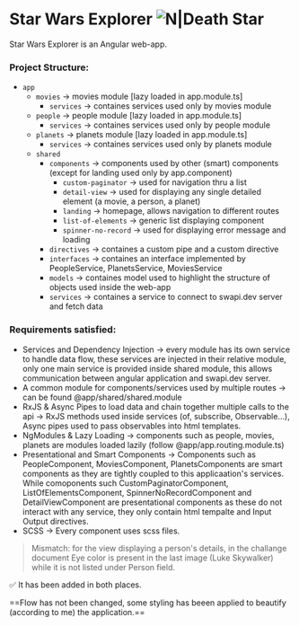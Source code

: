 # Star Wars Explorer ![N|Death Star](https://icons.iconarchive.com/icons/sensibleworld/starwars/24/Death-Star-icon.png)

Star Wars Explorer is an Angular web-app.

### Project Structure:
- `app`
  - `movies` -> movies module [lazy loaded in app.module.ts]
    - `services` -> containes services used only by movies module
  - `people` -> people module [lazy loaded in app.module.ts]
    - `services` -> containes services used only by people module
  - `planets` -> planets module [lazy loaded in app.module.ts]
    - `services` -> containes services used only by planets module
  - `shared`
    - `components` -> components used by other (smart) components (except for landing used only by app.component)
      - `custom-paginator` -> used for navigation thru a list
      - `detail-view` -> used for displaying any single detailed element (a movie, a person, a planet)
      - `landing` -> homepage, allows navigation to different routes
      - `list-of-elements` -> generic list displaying component
      - `spinner-no-record` -> used for displaying error message and loading
    - `directives` -> containes a custom pipe and a custom directive
    - `interfaces` -> containes an interface implemented by PeopleService, PlanetsService, MoviesService
    - `models` -> containes model used to highlight the structure of objects used inside the web-app
    - `services` -> containes a service to connect to swapi.dev server and fetch data


### Requirements satisfied:
- Services and Dependency Injection -> every module has its own service to handle data flow, these services are injected in their relative module, only one main service is provided inside shared module, this allows communication between angular application and swapi.dev server.
- A common module for components/services used by multiple routes -> can be found @app/shared/shared.module
- RxJS & Async Pipes to load data and chain together multiple calls to the api -> RxJS methods used inside services (of, subscribe, Observable...), Async pipes used to pass observables into html templates.
- NgModules & Lazy Loading -> components such as people, movies, planets are modules loaded lazily (follow @app/app.routing.module.ts)
- Presentational and Smart Components -> Components such as PeopleComponent, MoviesComponent, PlanetsComponents are smart components as they are tightly coupled to this applicaation's services. While comoponents such CustomPaginatorComponent, ListOfElementsComponent, SpinnerNoRecordComponent and DetailViewComponent are presentational components as these do not interact with any service, they only contain html tempalte and Input Output directives.
- SCSS -> Every component uses scss files.


> Mismatch: for the view displaying a person's details, in the challange document Eye color is present in the last image (Luke Skywalker) while it is not listed under Person field.

✅ It has been added in both places.

==Flow has not been changed, some styling has beeen applied to beautify (according to me) the application.==
